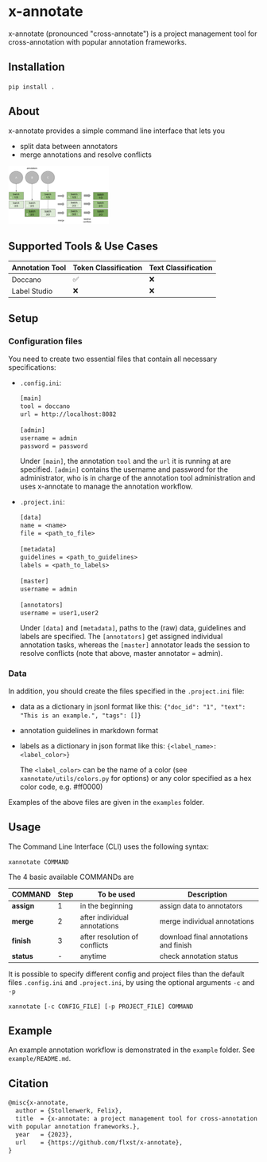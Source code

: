 # x-annotate

x-annotate (pronounced "cross-annotate") is a project management tool for cross-annotation with popular annotation frameworks.

## Installation

`pip install .`

## About

x-annotate provides a simple command line interface that lets you

- split data between annotators
- merge annotations and resolve conflicts

<img src="docs/annotation_strategy.png" width=40% height=40%>


## Supported Tools & Use Cases

| Annotation Tool | Token Classification | Text Classification |
|-----------------|----------------------|---------------------|
| Doccano         | :white_check_mark:   | :x:                 |
| Label Studio    | :x:                  | :x:                 |


## Setup

### Configuration files

You need to create two essential files that contain all necessary specifications:

- `.config.ini`:

      [main]
      tool = doccano
      url = http://localhost:8082

      [admin]
      username = admin
      password = password

  Under `[main]`, the annotation `tool` and the `url` it is running at are specified.
  `[admin]` contains the username and password for the administrator, 
  who is in charge of the annotation tool administration and uses x-annotate to manage the annotation workflow.  


- `.project.ini`:

      [data]
      name = <name>
      file = <path_to_file>

      [metadata]
      guidelines = <path_to_guidelines>
      labels = <path_to_labels>

      [master]
      username = admin

      [annotators]
      username = user1,user2

    Under `[data]` and `[metadata]`, paths to the (raw) data, guidelines and labels are specified.
    The `[annotators]` get assigned individual annotation tasks, whereas the `[master]` annotator leads the
    session to resolve conflicts (note that above, master annotator = admin).

### Data

In addition, you should create the files specified in the `.project.ini` file:

- data as a dictionary in jsonl format like this: `{"doc_id": "1", "text": "This is an example.", "tags": []}`


- annotation guidelines in markdown format


- labels as a dictionary in json format like this: `{<label_name>: <label_color>}`

    The `<label_color>` can be the name of a color (see `xannotate/utils/colors.py` for options) or any color specified as a hex color code, e.g. #ff0000)

Examples of the above files are given in the `examples` folder.


## Usage

The Command Line Interface (CLI) uses the following syntax:

    xannotate COMMAND


The 4 basic available COMMANDs are

| COMMAND    | Step | To be used                    | Description                           |
|------------|------|-------------------------------|---------------------------------------|
| **assign** | 1    | in the beginning              | assign data to annotators             |
| **merge**  | 2    | after individual annotations  | merge individual annotations          |
| **finish** | 3    | after resolution of conflicts | download final annotations and finish |
| **status** | -    | anytime                       | check annotation status               |


It is possible to specify different config and project files than the default 
files `.config.ini` and `.project.ini`, 
by using the optional arguments `-c` and `-p`

    xannotate [-c CONFIG_FILE] [-p PROJECT_FILE] COMMAND

## Example

An example annotation workflow is demonstrated in the `example` folder. See `example/README.md`.


## Citation

    @misc{x-annotate,
      author = {Stollenwerk, Felix},
      title  = {x-annotate: a project management tool for cross-annotation with popular annotation frameworks.},
      year   = {2023},
      url    = {https://github.com/flxst/x-annotate},
    }
